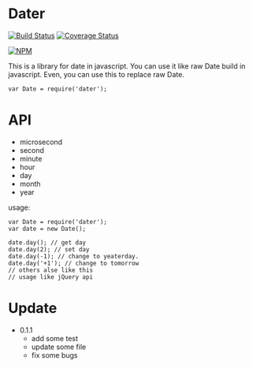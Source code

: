 # Dater
[![Build Status](https://travis-ci.org/XGHeaven/dater.svg?branch=develop)](https://travis-ci.org/XGHeaven/dater)
[![Coverage Status](https://coveralls.io/repos/XGHeaven/dater/badge.svg?branch=master&service=github)](https://coveralls.io/github/XGHeaven/dater?branch=master)

[![NPM](https://nodei.co/npm/dater.png?downloads=true&downloadRank=true&stars=true)](https://nodei.co/npm/dater/)

This is a library for date in javascript. You can use it like raw Date build in javascript.
Even, you can use this to replace raw Date.
```
var Date = require('dater');
```

# API

- microsecond
- second
- minute
- hour
- day
- month
- year

usage:
```
var Date = require('dater');
var date = new Date();

date.day(); // get day
date.day(2); // set day
date.day(-1); // change to yeaterday.
date.day('+1'); // change to tomorrow
// others alse like this
// usage like jQuery api
```

# Update
- 0\.1\.1
    - add some test
    - update some file
    - fix some bugs
